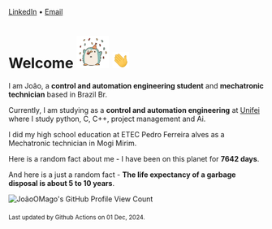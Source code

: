 [LinkedIn](https://www.linkedin.com/in/joão-pedro-gozzoli-b95641301/) &bull;
[Email](joaopedrogozzoli@gmail.com)

# Welcome <img src="happy.gif" height="64px" /> <img src="wave.gif" height="32px" />

I am João, a  **control and automation engineering student** and **mechatronic technician** based in Brazil Br.

Currently, I am studying as a **control and automation engineering** at [Unifei](https://unifei.edu.br) where I study python, C, C++, project management and Ai.

I did my high school education at ETEC Pedro Ferreira alves as a Mechatronic technician in Mogi Mirim.

Here is a random fact about me - I have been on this planet for **7642 days**.

And here is a just a random fact -  **The life expectancy of a garbage disposal is about 5 to 10 years**.

![JoãoOMago's GitHub Profile View Count](https://komarev.com/ghpvc/?username=JoaoOMago)

<sub>Last updated by Github Actions on 01 Dec, 2024.</sub>
